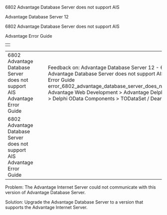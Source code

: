 6802 Advantage Database Server does not support AIS




Advantage Database Server 12  

6802 Advantage Database Server does not support AIS

Advantage Error Guide

|  |
| --- |
|  |

|  |  |  |  |  |
| --- | --- | --- | --- | --- |
| 6802 Advantage Database Server does not support AIS  Advantage Error Guide |  |  | Feedback on: Advantage Database Server 12 - 6802 Advantage Database Server does not support AIS Advantage Error Guide error\_6802\_advantage\_database\_server\_does\_not\_support\_ais Advantage Web Development > Advantage Delphi OData Client > Delphi OData Components > TODataSet / Dear Support Staff, |  |
| 6802 Advantage Database Server does not support AIS  Advantage Error Guide |  |  |  |  |

Problem: The Advantage Internet Server could not communicate with this version of Advantage Database Server.

Solution: Upgrade the Advantage Database Server to a version that supports the Advantage Internet Server.
